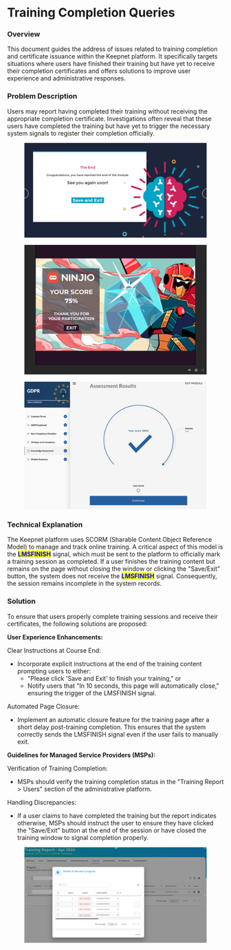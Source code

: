 # Training Completion Queries

### Overview

This document guides the address of issues related to training completion and certificate issuance within the Keepnet platform. It specifically targets situations where users have finished their training but have yet to receive their completion certificates and offers solutions to improve user experience and administrative responses.

### Problem Description

Users may report having completed their training without receiving the appropriate completion certificate. Investigations often reveal that these users have completed the training but have yet to trigger the necessary system signals to register their completion officially.

<figure><img src="../../../.gitbook/assets/Screenshot 2024-04-16 at 16.40.36.png" alt=""><figcaption></figcaption></figure>

<figure><img src="../../../.gitbook/assets/Screenshot 2024-05-14 at 08.57.10.png" alt=""><figcaption></figcaption></figure>

<figure><img src="../../../.gitbook/assets/Screenshot 2024-05-14 at 09.09.17.png" alt=""><figcaption></figcaption></figure>

### **Technical Explanation**

The Keepnet platform uses SCORM (Sharable Content Object Reference Model) to manage and track online training. A critical aspect of this model is the <mark style="color:blue;">**LMSFINISH**</mark> signal, which must be sent to the platform to officially mark a training session as completed. If a user finishes the training content but remains on the page without closing the window or clicking the "Save/Exit" button, the system does not receive the <mark style="color:blue;">**LMSFINISH**</mark> signal. Consequently, the session remains incomplete in the system records.

### Solution

To ensure that users properly complete training sessions and receive their certificates, the following solutions are proposed:

**User Experience Enhancements:**

Clear Instructions at Course End:

* Incorporate explicit instructions at the end of the training content prompting users to either:
  * "Please click 'Save and Exit' to finish your training," or
  * Notify users that "In 10 seconds, this page will automatically close," ensuring the trigger of the LMSFINISH signal.

Automated Page Closure:

* Implement an automatic closure feature for the training page after a short delay post-training completion. This ensures that the system correctly sends the LMSFINISH signal even if the user fails to manually exit.

**Guidelines for Managed Service Providers (MSPs):**

Verification of Training Completion:

* MSPs should verify the training completion status in the "Training Report > Users" section of the administrative platform.

Handling Discrepancies:

* If a user claims to have completed the training but the report indicates otherwise, MSPs should instruct the user to ensure they have clicked the "Save/Exit" button at the end of the session or have closed the training window to signal completion properly.

<figure><img src="../../../.gitbook/assets/This one.png" alt=""><figcaption></figcaption></figure>

